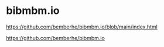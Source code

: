 # bibmbm.io

https://github.com/bemberhe/bibmbm.io/blob/main/index.html

https://github.com/bemberhe/bibmbm.io
